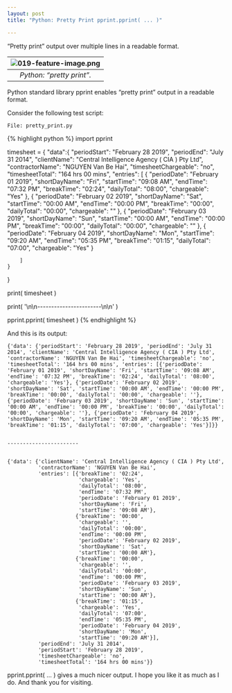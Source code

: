 ```yaml
---
layout: post
title: "Python: Pretty Print pprint.pprint( ... )"

---
```


“Pretty print” output over multiple lines in a readable format.

| ![019-feature-image.png](https://behainguyen.files.wordpress.com/2022/05/019-feature-image.png) |
|:--:|
| *Python: “pretty print”.* |

<span class="keyword">Python</span> standard library <span class="keyword">pprint</span> 
enables “pretty print” output in a readable format.

Consider the following test script:

```
File: pretty_print.py
```

{% highlight python %}
import pprint

timesheet = {
    "data":{
        "periodStart": "February 28 2019",
        "periodEnd": "July 31 2014",
        "clientName": "Central Intelligence Agency ( CIA ) Pty Ltd",
        "contractorName": "NGUYEN Van Be Hai",
        "timesheetChargeable": "no",
        "timesheetTotal": "164 hrs 00 mins",
        "entries": [
            {
                "periodDate": "February 01 2019",
                "shortDayName": "Fri",
                "startTime": "09:08 AM",
                "endTime": "07:32 PM",
                "breakTime": "02:24",
                "dailyTotal": "08:00",
                "chargeable": "Yes"
            },
            {
                "periodDate": "February 02 2019",
                "shortDayName": "Sat",
                "startTime": "00:00 AM",
                "endTime": "00:00 PM",
                "breakTime": "00:00",
                "dailyTotal": "00:00",
                "chargeable": ""
            },
            {
                "periodDate": "February 03 2019",
                "shortDayName": "Sun",
                "startTime": "00:00 AM",
                "endTime": "00:00 PM",
                "breakTime": "00:00",
                "dailyTotal": "00:00",
                "chargeable": ""
            },
            {
                "periodDate": "February 04 2019",
                "shortDayName": "Mon",
                "startTime": "09:20 AM",
                "endTime": "05:35 PM",
                "breakTime": "01:15",
                "dailyTotal": "07:00",
                "chargeable": "Yes"
            }
			
		]
    }
}

print( timesheet )

print( '\n\n-----------------------\n\n' )

pprint.pprint( timesheet )
{% endhighlight %}

And this is its output:

```
{'data': {'periodStart': 'February 28 2019', 'periodEnd': 'July 31 2014', 'clientName': 'Central Intelligence Agency ( CIA ) Pty Ltd', 'contractorName': 'NGUYEN Van Be Hai', 'timesheetChargeable': 'no', 'timesheetTotal': '164 hrs 00 mins', 'entries': [{'periodDate': 'February 01 2019', 'shortDayName': 'Fri', 'startTime': '09:08 AM', 'endTime': '07:32 PM', 'breakTime': '02:24', 'dailyTotal': '08:00', 'chargeable': 'Yes'}, {'periodDate': 'February 02 2019', 'shortDayName': 'Sat', 'startTime': '00:00 AM', 'endTime': '00:00 PM', 'breakTime': '00:00', 'dailyTotal': '00:00', 'chargeable': ''}, {'periodDate': 'February 03 2019', 'shortDayName': 'Sun', 'startTime': '00:00 AM', 'endTime': '00:00 PM', 'breakTime': '00:00', 'dailyTotal': '00:00', 'chargeable': ''}, {'periodDate': 'February 04 2019', 'shortDayName': 'Mon', 'startTime': '09:20 AM', 'endTime': '05:35 PM', 'breakTime': '01:15', 'dailyTotal': '07:00', 'chargeable': 'Yes'}]}}


-----------------------


{'data': {'clientName': 'Central Intelligence Agency ( CIA ) Pty Ltd',
          'contractorName': 'NGUYEN Van Be Hai',
          'entries': [{'breakTime': '02:24',
                       'chargeable': 'Yes',
                       'dailyTotal': '08:00',
                       'endTime': '07:32 PM',
                       'periodDate': 'February 01 2019',
                       'shortDayName': 'Fri',
                       'startTime': '09:08 AM'},
                      {'breakTime': '00:00',
                       'chargeable': '',
                       'dailyTotal': '00:00',
                       'endTime': '00:00 PM',
                       'periodDate': 'February 02 2019',
                       'shortDayName': 'Sat',
                       'startTime': '00:00 AM'},
                      {'breakTime': '00:00',
                       'chargeable': '',
                       'dailyTotal': '00:00',
                       'endTime': '00:00 PM',
                       'periodDate': 'February 03 2019',
                       'shortDayName': 'Sun',
                       'startTime': '00:00 AM'},
                      {'breakTime': '01:15',
                       'chargeable': 'Yes',
                       'dailyTotal': '07:00',
                       'endTime': '05:35 PM',
                       'periodDate': 'February 04 2019',
                       'shortDayName': 'Mon',
                       'startTime': '09:20 AM'}],
          'periodEnd': 'July 31 2014',
          'periodStart': 'February 28 2019',
          'timesheetChargeable': 'no',
          'timesheetTotal': '164 hrs 00 mins'}}
```

<span class="keyword">pprint.pprint( ... )</span>
gives a much nicer output. I hope you like it as much as I do. And thank you for visiting.	
